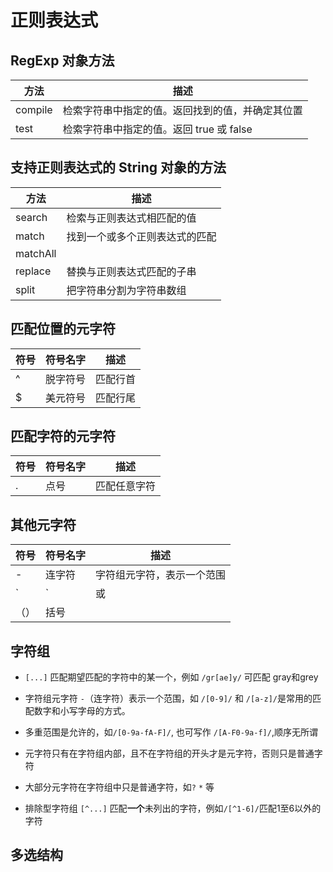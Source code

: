 # 正则表达式

## RegExp 对象方法

| 方法 | 描述 |
| ----- | ----- |
| compile | 检索字符串中指定的值。返回找到的值，并确定其位置 |
| test | 检索字符串中指定的值。返回 true 或 false |

## 支持正则表达式的 String 对象的方法

| 方法 | 描述 |
| ----- | ----- |
| search | 检索与正则表达式相匹配的值 |
| match | 找到一个或多个正则表达式的匹配 |
| matchAll |  |
| replace | 替换与正则表达式匹配的子串 |
| split | 把字符串分割为字符串数组 |

## 匹配位置的元字符

| 符号 | 符号名字 | 描述 |
| ----- | ----- | ----- |
| ^ | 脱字符号 | 匹配行首 |
| $ | 美元符号 | 匹配行尾 |

## 匹配字符的元字符

| 符号 | 符号名字 | 描述 |
| ----- | ----- | ----- |
| . | 点号 | 匹配任意字符 |

## 其他元字符

| 符号 | 符号名字 | 描述 |
| ----- | ----- | ----- |
| - | 连字符 | 字符组元字符，表示一个范围 |
| `|` | 或 | 用于多选 |
| （） | 括号 |  |

## 字符组

+ `[...]` 匹配期望匹配的字符中的某一个，例如 `/gr[ae]y/` 可匹配 gray和grey

+ 字符组元字符 `-`（连字符）表示一个范围，如 `/[0-9]/` 和 `/[a-z]/`是常用的匹配数字和小写字母的方式。

+ 多重范围是允许的，如`/[0-9a-fA-F]/`, 也可写作 `/[A-F0-9a-f]/`,顺序无所谓

+ 元字符只有在字符组内部，且不在字符组的开头才是元字符，否则只是普通字符

+ 大部分元字符在字符组中只是普通字符，如`?` `*` 等

+ 排除型字符组 `[^...]` 匹配**一个**未列出的字符，例如`/[^1-6]/`匹配1至6以外的字符

## 多选结构